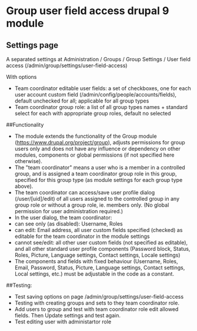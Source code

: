 # Group user field access drupal 9 module

## Settings page
A separated settings at Administration / Groups / Group Settings / User field access
(/admin/group/settings/user-field-access)

With options 
 - Team coordinator editable user fields: a set of checkboxes, one for each user
account custom field (/admin/config/people/accounts/fields), default
unchecked for all; applicable for all group types
- Team coordinator group role: a list of all group types names + standard select
  for each with appropriate group roles, default no selected

##Functionality
- The module extends the functionality of the Group module
  (https://www.drupal.org/project/group), adjusts permissions for group users only and
  does not have any influence or dependency on other modules, components or global
  permissions (if not specified here otherwise).
- The "team coordinator" means a user who is a member in a controlled group, and is
  assigned a team coordinator group role in this group, specified for this group type (as
  module settings for each group type above).
- The team coordinator can access/save user profile dialog (/user/[uid]/edit) of all users
  assigned to the controlled group in any group role or without a group role, ie.
  members only. (No global permission for user administration required.)
- In the user dialog, the team coordinator:
- can see only (as disabled): Username, Roles
- can edit: Email address, all user custom fields specified (checked) as editable
  for the team coordinator in the module settings
- cannot see/edit: all other user custom fields (not specified as editable), and all
  other standard user profile components (Password block, Status, Roles,
  Picture, Language settings, Contact settings, Locale settings)
- The components and fields with fixed behaviour (Username, Roles, Email, Password,
  Status, Picture, Language settings, Contact settings, Local settings, etc.) must be
  adjustable in the code as a constant.

##Testing:

 - Test saving options on page /admin/group/settings/user-field-access
 - Testing with creating groups and sets to they team coordinator role.
 - Add users to group and test with team coordinator role edit allowed fields. Then Update settings and test again.
 - Test editing user with administartor role